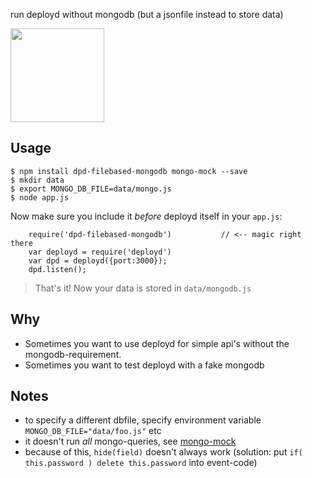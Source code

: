 run deployd without mongodb (but a jsonfile instead to store data)

<img src="https://media0.giphy.com/media/3o7TKDMPKsakcn9NU4/200.gif" width="150" style="width:150px"/>

## Usage 

    $ npm install dpd-filebased-mongodb mongo-mock --save
    $ mkdir data
    $ export MONGO_DB_FILE=data/mongo.js
    $ node app.js

Now make sure you include it *before* deployd itself in your `app.js`:

		require('dpd-filebased-mongodb')           // <-- magic right there
		var deployd = require('deployd')
		var dpd = deployd({port:3000});
		dpd.listen();

> That's it! Now your data is stored in `data/mongodb.js` 

## Why 

* Sometimes you want to use deployd for simple api's without the mongodb-requirement.
* Sometimes you want to test deployd with a fake mongodb

## Notes 

* to specify a different dbfile, specify environment variable `MONGO_DB_FILE="data/foo.js"` etc
* it doesn't run *all* mongo-queries, see [mongo-mock](https://npmjs.org/package/mongomock)
* because of this, `hide(field)` doesn't always work (solution: put `if( this.password ) delete this.password` into event-code)
